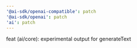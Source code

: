 ```yaml
---
'@ai-sdk/openai-compatible': patch
'@ai-sdk/openai': patch
'ai': patch
---
```


feat (ai/core): experimental output for generateText
